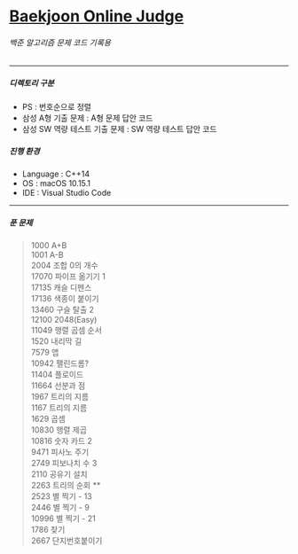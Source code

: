 # [Baekjoon Online Judge](https://www.acmicpc.net/)
###### 백준 알고리즘 문제 코드 기록용
---
##### 디렉토리 구분
* PS : 번호순으로 정렬
* 삼성 A형 기출 문제 : A형 문제 답안 코드
* 삼성 SW 역량 테스트 기출 문제 : SW 역량 테스트 답안 코드
   
##### 진행 환경
* Language : C++14
* OS : macOS 10.15.1
* IDE : Visual Studio Code
---
##### 푼 문제
>1000 A+B  
>1001 A-B  
>2004 조합 0의 개수   
>17070 파이프 옮기기 1   
>17135 캐슬 디펜스   
>17136 색종이 붙이기   
>13460 구슬 탈출 2   
>12100 2048(Easy)  
>11049 행렬 곱셈 순서  
>1520 내리막 길  
>7579 앱  
>10942 팰린드롬?  
>11404 플로이드  
>11664 선분과 점  
>1967 트리의 지름  
>1167 트리의 지름  
>1629 곱셈  
>10830 행렬 제곱  
>10816 숫자 카드 2   
>9471 피사노 주기  
>2749 피보나치 수 3  
>2110 공유기 설치  
>2263 트리의 순회 **  
>2523 별 찍기 - 13     
>2446 별 찍기 - 9  
>10996 별 찍기 - 21  
>1786 찾기  
>2667 단지번호붙이기  
